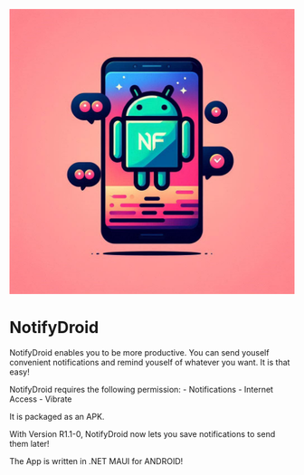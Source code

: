 


![alt text](https://github.com/realdcre/NotifyDroid/blob/main/notifyd/Resources/Images/nofydroid.jpg)



# NotifyDroid

NotifyDroid enables you to be more productive. You can send youself convenient notifications and remind youself of whatever you want. It is that easy!

NotifyDroid requires the following permission:
     - Notifications
     - Internet Access
     - Vibrate

It is packaged as an APK.

With Version R1.1-0, NotifyDroid now lets you save notifications to send them later!

The App is written in .NET MAUI for ANDROID!
